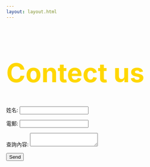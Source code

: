 ```yaml
---
layout: layout.html
---
```


<style>
    h1{
    color: #FFD700;
    font-size:500%;
  } 
  
</style>

<h1>Contect us</h1>

<form name="contact" method="POST" action="https://formsubmit.co/1061016-2@g.puiching.edu.mo" enctype="multipart/form-data">
  <p>
    <label>
      姓名:
      <input type="text" name="name" />
    </label>
  </p>
  <p>
    <label>
      電郵:
      <input type="email" name="email" />
    </label>
  </p>
  <p>
    <label>
      查詢內容:
      <textarea name="message"></textarea>
    </label>
  </p>
  <p>
    <input type="hidden" name="_next" value="www.google.com">
    <input type="hidden" name="_captcha" value="false">
    <input type="submit" value="Send">
  </p>
</form>
